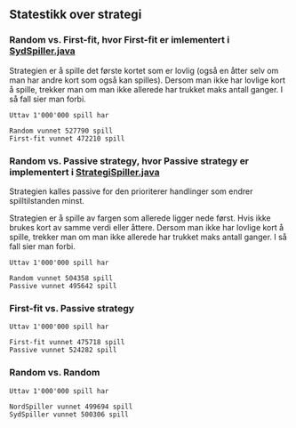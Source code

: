 ## Statestikk over strategi
### Random vs. First-fit, hvor First-fit er imlementert i [SydSpiller.java](src/no/hvl/dat100/prosjekt/kontroll/SydSpiller.java)
Strategien er å spille det første kortet som er lovlig (også en åtter selv om man har andre kort som også kan spilles). Dersom man ikke har lovlige kort å spille, trekker man om man ikke allerede har trukket maks antall ganger. I så fall sier man forbi.
``` 
Uttav 1'000'000 spill har  
  
Random vunnet 527790 spill
First-fit vunnet 472210 spill
```
  
### Random vs. Passive strategy, hvor Passive strategy er implementert i [StrategiSpiller.java](src/no/hvl/dat100/prosjekt/kontroll/StrategiSpiller.java)
Strategien kalles passive for den prioriterer handlinger som endrer spilltilstanden minst. 

Strategien er å spille av fargen som allerede ligger nede først. Hvis ikke brukes kort av samme verdi eller åttere. Dersom man ikke har lovlige kort å spille, trekker man om man ikke allerede har trukket maks antall ganger. I så fall sier man forbi.
```
Uttav 1'000'000 spill har

Random vunnet 504358 spill
Passive vunnet 495642 spill
```

### First-fit vs. Passive strategy
```
Uttav 1'000'000 spill har

First-fit vunnet 475718 spill
Passive vunnet 524282 spill
```

### Random vs. Random
```
Uttav 1'000'000 spill har

NordSpiller vunnet 499694 spill
SydSpiller vunnet 500306 spill
```
